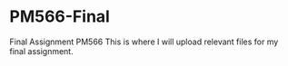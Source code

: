 # PM566-Final
Final Assignment PM566
This is where I will upload relevant files for my final assignment.
